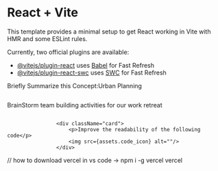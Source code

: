 # React + Vite

This template provides a minimal setup to get React working in Vite with HMR and some ESLint rules.

Currently, two official plugins are available:

- [@vitejs/plugin-react](https://github.com/vitejs/vite-plugin-react/blob/main/packages/plugin-react/README.md) uses [Babel](https://babeljs.io/) for Fast Refresh
- [@vitejs/plugin-react-swc](https://github.com/vitejs/vite-plugin-react-swc) uses [SWC](https://swc.rs/) for Fast Refresh




<div className="card">
                        <p>Briefly Summarize this Concept:Urban Planning</p>
                        <img src={assets.bulb_icon} alt=""/>
                    </div>
                    <div className="card">
                        <p>BrainStorm team building activities for our work retreat</p>
                        <img src={assets.message_icon} alt=""/>
                    </div>

                    <div className="card">
                        <p>Improve the readability of the following code</p>
                        <img src={assets.code_icon} alt=""/>
                    </div>


// how to download vercel in vs code    ->         npm i -g vercel
                                                         vercel           